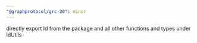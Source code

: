 ```yaml
---
"@graphprotocol/grc-20": minor
---
```


directly export Id from the package and all other functions and types under IdUtils
